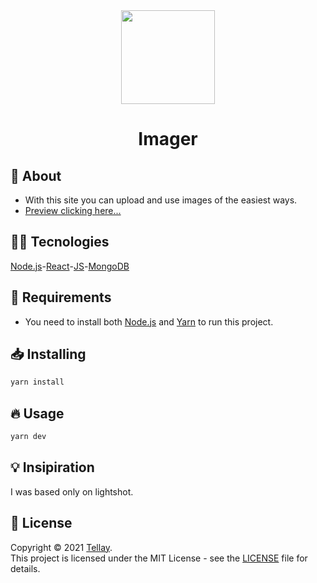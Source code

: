 <div align="center">
  <img src="https://i.imgur.com/YBKEwaO.png" width="150px" height="150px"></img>
</div>

<h1 align="center">Imager</h1>

## 📖 About

- With this site you can upload and use images of the easiest ways.
- [Preview clicking here...](https://i.imgur.com/8TR7Ei7.gif)

## 👨‍💻 Tecnologies

<div style="display:flex">
  <a href="https://nodejs.org/en/">Node.js</a>
  - <a href="https://reactjs.org">React</a>
  - <a href="https://developer.mozilla.org/pt-BR/docs/Web/JavaScript">JS</a>
  - <a href="https://www.mongodb.com">MongoDB</a>
</div>

## 📁 Requirements

- You need to install both [Node.js](https://nodejs.org/en/download/) and [Yarn](https://yarnpkg.com/) to run this project.

## 📥 Installing

```sh
yarn install
```

## 🔥 Usage

```sh
yarn dev
```

## 💡 Insipiration

I was based only on lightshot.

## 📝 License

Copyright © 2021 [Tellay](https://github.com/tellay).<br/>
This project is licensed under the MIT License - see the [LICENSE](LICENSE) file for details.
